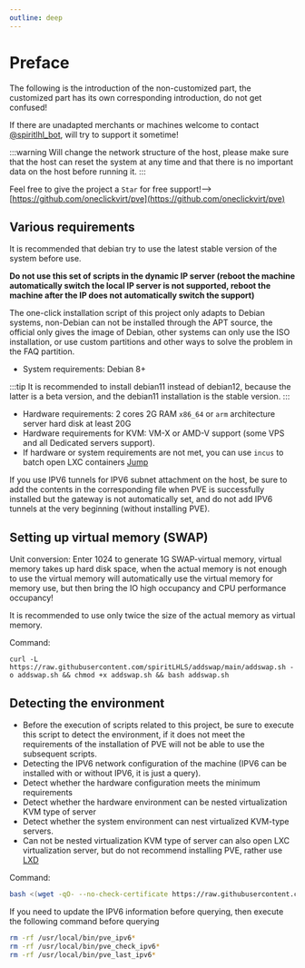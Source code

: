```yaml
---
outline: deep
---
```


# Preface

The following is the introduction of the non-customized part, the customized part has its own corresponding introduction, do not get confused!

If there are unadapted merchants or machines welcome to contact [@spiritlhl_bot](https://t.me/spiritlhl_bot), will try to support it sometime!

:::warning
Will change the network structure of the host, please make sure that the host can reset the system at any time and that there is no important data on the host before running it.
:::

Feel free to give the project a ```Star``` for free support!-->[https://github.com/oneclickvirt/pve](https://github.com/oneclickvirt/pve)

## Various requirements

It is recommended that debian try to use the latest stable version of the system before use.

**Do not use this set of scripts in the dynamic IP server (reboot the machine automatically switch the local IP server is not supported, reboot the machine after the IP does not automatically switch the support)**

The one-click installation script of this project only adapts to Debian systems, non-Debian can not be installed through the APT source, the official only gives the image of Debian, other systems can only use the ISO installation, or use custom partitions and other ways to solve the problem in the FAQ partition.

- System requirements: Debian 8+

:::tip
It is recommended to install debian11 instead of debian12, because the latter is a beta version, and the debian11 installation is the stable version.
:::

- Hardware requirements: 2 cores 2G RAM ``x86_64`` or ``arm`` architecture server hard disk at least 20G
- Hardware requirements for KVM: VM-X or AMD-V support (some VPS and all Dedicated servers support).
- If hardware or system requirements are not met, you can use ```incus``` to batch open LXC containers [Jump](https://github.com/oneclickvirt/incus)

If you use IPV6 tunnels for IPV6 subnet attachment on the host, be sure to add the contents in the corresponding file when PVE is successfully installed but the gateway is not automatically set, and do not add IPV6 tunnels at the very beginning (without installing PVE).

## Setting up virtual memory (SWAP)

Unit conversion: Enter 1024 to generate 1G SWAP-virtual memory, virtual memory takes up hard disk space, when the actual memory is not enough to use the virtual memory will automatically use the virtual memory for memory use, but then bring the IO high occupancy and CPU performance occupancy!

It is recommended to use only twice the size of the actual memory as virtual memory.

Command:

```shell
curl -L https://raw.githubusercontent.com/spiritLHLS/addswap/main/addswap.sh -o addswap.sh && chmod +x addswap.sh && bash addswap.sh
```

## Detecting the environment

- Before the execution of scripts related to this project, be sure to execute this script to detect the environment, if it does not meet the requirements of the installation of PVE will not be able to use the subsequent scripts.
- Detecting the IPV6 network configuration of the machine (IPV6 can be installed with or without IPV6, it is just a query).
- Detect whether the hardware configuration meets the minimum requirements
- Detect whether the hardware environment can be nested virtualization KVM type of server
- Detect whether the system environment can nest virtualized KVM-type servers.
- Can not be nested virtualization KVM type of server can also open LXC virtualization server, but do not recommend installing PVE, rather use [LXD](https://github.com/spiritLHLS/lxd)

Command:

```bash
bash <(wget -qO- --no-check-certificate https://raw.githubusercontent.com/oneclickvirt/pve/main/scripts/check_kernal.sh)
```

If you need to update the IPV6 information before querying, then execute the following command before querying

```bash
rm -rf /usr/local/bin/pve_ipv6*
rm -rf /usr/local/bin/pve_check_ipv6*
rm -rf /usr/local/bin/pve_last_ipv6*
```

<br/>
<br/>

